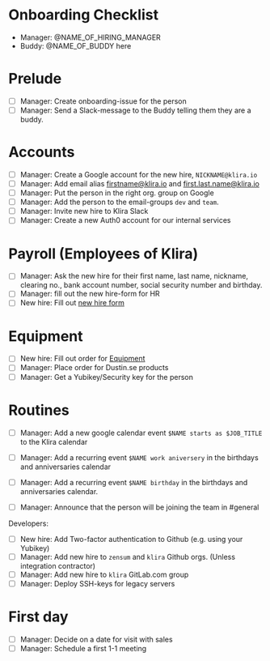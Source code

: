 # Onboarding Checklist

- Manager: @NAME_OF_HIRING_MANAGER
- Buddy: @NAME_OF_BUDDY here

# Prelude
- [ ] Manager: Create onboarding-issue for the person
- [ ] Manager: Send a Slack-message to the Buddy telling them they are a buddy.

# Accounts
- [ ] Manager: Create a Google account for the new hire, `NICKNAME@klira.io`
- [ ] Manager: Add email alias firstname@klira.io and first.last.name@klira.io
- [ ] Manager: Put the person in the right org. group on Google
- [ ] Manager: Add the person to the email-groups `dev` and `team`.
- [ ] Manager: Invite new hire to Klira Slack
- [ ] Manager: Create a new Auth0 account for our internal services

# Payroll (Employees of Klira)
- [ ] Manager: Ask the new hire for their first name, last name, nickname, clearing no., bank account number, social security number and birthday.
- [ ] Manager: fill out the new hire-form for HR
- [ ] New hire: Fill out [new hire form](https://docs.google.com/forms/u/3/?tgif=d)

# Equipment
- [ ] New hire: Fill out order for [Equipment](equipment.md)
- [ ] Manager: Place order for Dustin.se products
- [ ] Manager: Get a Yubikey/Security key for the person

# Routines
- [ ] Manager: Add a new google calendar event `$NAME starts as $JOB_TITLE` to
  the Klira calendar
- [ ] Manager: Add a recurring event `$NAME work aniversery` in the birthdays
  and anniversaries calendar
- [ ] Manager: Add a recurring event `$NAME birthday` in the birthdays and
  anniversaries calendar.
- [ ] Manager: Announce that the person will be joining the team in #general



Developers:

- [ ] New hire: Add Two-factor authentication to Github (e.g. using your Yubikey)
- [ ] Manager: Add new hire to `zensum` and `klira` Github orgs. (Unless integration contractor)
- [ ] Manager: Add new hire to `klira` GitLab.com group
- [ ] Manager: Deploy SSH-keys for legacy servers

# First day
- [ ] Manager: Decide on a date for visit with sales
- [ ] Manager: Schedule a first 1-1 meeting